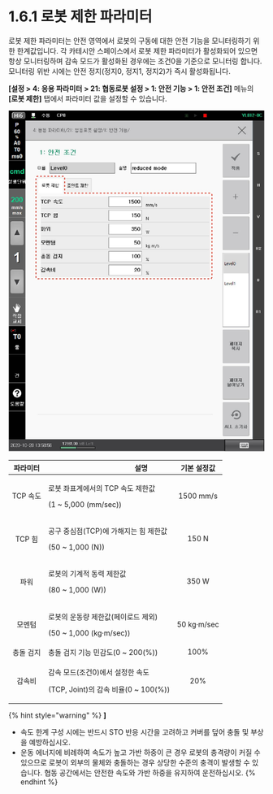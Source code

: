 # 1.6.1 로봇 제한 파라미터

로봇 제한 파라미터는 안전 영역에서 로봇의 구동에 대한 안전 기능을 모니터링하기 위한 한계값입니다. 각 카테시안 스페이스에서 로봇 제한 파라미터가 활성화되어 있으면 항상 모니터링하며 감속 모드가 활성화된 경우에는 조건0을 기준으로 모니터링 합니다. 모니터링 위반 시에는 안전 정지(정지0, 정지1, 정지2)가 즉시 활성화됩니다.

**\[설정 > 4: 응용 파라미터 > 21: 협동로봇 설정 > 1: 안전 기능 > 1: 안전 조건]** 메뉴의 **\[로봇 제한]** 탭에서 파라미터 값을 설정할 수 있습니다.

![그림 3 로봇 제한 파라미터 설정 화면](../../.gitbook/assets/image26.jpeg)

| **파라미터** | 　　　　　　　　　**설명**                                                  |  **기본 설정값** |
| :------: | ---------------------------------------------------------------- | :---------: |
|  TCP 속도  | <p>로봇 좌표계에서의 TCP 속도 제한값</p><p>(1 ~ 5,000 (mm/sec))</p>           |  1500 mm/s  |
|   TCP 힘  | <p>공구 중심점(TCP)에 가해지는 힘 제한값</p><p>(50 ~ 1,000 (N))</p>            |    150 N    |
|    파워    | <p>로봇의 기계적 동력 제한값</p><p>(80 ~ 1,000 (W))</p>                     |    350 W    |
|    모멘텀   | <p>로봇의 운동량 제한값(페이로드 제외)</p><p>(50 ~ 1,000 (kg·m/sec))</p>        | 50 kg·m/sec |
|   충돌 검지  | 충돌 검지 기능 민감도(0 \~ 200(%))                                        |     100%    |
|    감속비   | <p>감속 모드(조건0)에서 설정한 속도</p><p>(TCP, Joint)의 감속 비율(0 ~ 100(%))</p> |     20%     |

{% hint style="warning" %}
**]**

* 속도 한계 구성 시에는 반드시 STO 반응 시간을 고려하고 커버를 덮어 충돌 및 부상을 예방하십시오.
* 운동 에너지에 비례하여 속도가 높고 가반 하중이 큰 경우 로봇의 충격량이 커질 수 있으므로 로봇이 외부의 물체와 충돌하는 경우 상당한 수준의 충격이 발생할 수 있습니다. 협동 공간에서는 안전한 속도와 가반 하중을 유지하여 운전하십시오.
{% endhint %}
